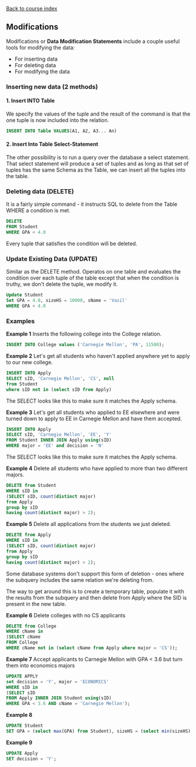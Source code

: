 [Back to course index](../index.md)

## Modifications

Modifications or **Data Modification Statements** include a couple useful tools for modifying the data:

- For inserting data
- For deleting data
- For modifying the data

### Inserting new data (2 methods)

#### 1. Insert INTO Table

We specify the values of the tuple and the result of the command is that the one tuple is now included into the relation.

```SQL
INSERT INTO Table VALUES(A1, A2, A3... An)
```

#### 2. Insert Into Table Select-Statement

The other possibility is to run a query over the database a select statement. That select statement will produce a set of tuples and as long as that set of tuples has the same Schema as the Table, we can insert all the tuples into the table.

### Deleting data (DELETE)

It is a fairly simple command - it instructs SQL to delete from the Table WHERE a condition is met.

```SQL
DELETE
FROM Student
WHERE GPA < 4.0
```

Every tuple that satisfies the condition will be deleted.

### Update Existing Data (UPDATE)

Similar as the DELETE method. Operatos on one table and evaluates the condition over each tuple of the table except that when the condition is truthy, we don't delete the tuple, we modify it.

```SQL
Update Student
Set GPA = 4.0, sizeHS = 10000, sName = 'Vasil'
WHERE GPA < 4.0
```

### Examples

**Example 1**
Inserts the following college into the College relation.

```SQL
INSERT INTO College values ('Carnegie Mellon', 'PA', 11500);
```

**Example 2**
Let's get all students who haven't applied anywhere yet to apply to our new college.

```SQL
INSERT INTO Apply
SELECT sID, 'Carnegie Mellon', 'CS', null
from Student
where sID not in (select sID from Apply)
```

The SELECT looks like this to make sure it matches the Apply schema.

**Example 3**
Let's get all students who applied to EE elsewhere and were turned down to apply to EE in Carnegie Mellon and have them accepted.

```SQL
INSERT INTO Apply
SELECT sID, 'Carnegie Mellon', 'EE', 'Y'
FROM Student INNER JOIN Apply using(sID)
WHERE major = 'EE' and decision = 'N'
```

The SELECT looks like this to make sure it matches the Apply schema.

**Example 4**
Delete all students who have applied to more than two different majors.

```SQL
DELETE from Student
WHERE sID in
(SELECT sID, count(distinct major)
from Apply
group by sID
having count(distinct major) > 2);
```

**Example 5**
Delete all applications from the students we just deleted.

```SQL
DELETE from Apply
WHERE sID in
(SELECT sID, count(distinct major)
from Apply
group by sID
having count(distinct major) > 2);
```

Some database systems don't support this form of deletion - ones where the subquery includes the same relation we're deleting from.

The way to get around this is to create a temporary table, populate it with the results from the subquery and then delete from Apply where the SID is present in the new table.

**Example 6**
Delete colleges with no CS applicants

```SQL
DELETE from College
WHERE cName in
(SELECT cName
FROM College
WHERE cName not in (select cName from Apply where major = 'CS'));
```

**Example 7**
Accept applicants to Carnegie Mellon with GPA < 3.6 but turn them into economics majors

```SQL
UPDATE APPLY
set decision = 'Y', major = 'ECONOMICS'
WHERE sID in
(SELECT sID
FROM Apply INNER JOIN Student using(sID)
WHERE GPA < 3.6 AND cName = 'Carnegie Mellon');
```

**Example 8**

```SQL
UPDATE Student
SET GPA = (select max(GPA) from Student), sizeHS = (select min(sizeHS) from Student);
```

**Example 9**

```SQL
UPDATE Apply
SET decision = 'Y';
```
